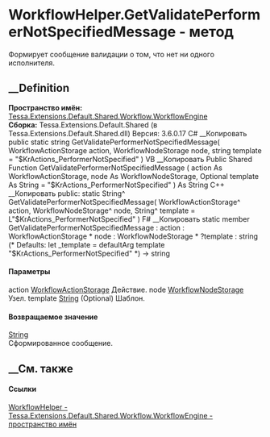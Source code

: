 # WorkflowHelper.GetValidatePerformerNotSpecifiedMessage - метод
Формирует сообщение валидации о том, что нет ни одного исполнителя.
## __Definition
 **Пространство имён:**
[Tessa.Extensions.Default.Shared.Workflow.WorkflowEngine](N_Tessa_Extensions_Default_Shared_Workflow_WorkflowEngine.htm)  
 **Сборка:** Tessa.Extensions.Default.Shared (в
Tessa.Extensions.Default.Shared.dll) Версия: 3.6.0.17
C# __Копировать
     public static string GetValidatePerformerNotSpecifiedMessage(
    	WorkflowActionStorage action,
    	WorkflowNodeStorage node,
    	string template = "$KrActions_PerformerNotSpecified"
    )
VB __Копировать
     Public Shared Function GetValidatePerformerNotSpecifiedMessage ( 
    	action As WorkflowActionStorage,
    	node As WorkflowNodeStorage,
    	Optional template As String = "$KrActions_PerformerNotSpecified"
    ) As String
C++ __Копировать
     public:
    static String^ GetValidatePerformerNotSpecifiedMessage(
    	WorkflowActionStorage^ action, 
    	WorkflowNodeStorage^ node, 
    	String^ template = L"$KrActions_PerformerNotSpecified"
    )
F# __Копировать
     static member GetValidatePerformerNotSpecifiedMessage : 
            action : WorkflowActionStorage * 
            node : WorkflowNodeStorage * 
            ?template : string 
    (* Defaults:
            let _template = defaultArg template "$KrActions_PerformerNotSpecified"
    *)
    -> string 
#### Параметры
action
[WorkflowActionStorage](T_Tessa_Workflow_Storage_WorkflowActionStorage.htm)
    Действие.
node [WorkflowNodeStorage](T_Tessa_Workflow_Storage_WorkflowNodeStorage.htm)
    Узел.
template [String](https://learn.microsoft.com/dotnet/api/system.string)
(Optional)
    Шаблон.
#### Возвращаемое значение
[String](https://learn.microsoft.com/dotnet/api/system.string)  
Сформированное сообщение.
##  __См. также
#### Ссылки
[WorkflowHelper -
](T_Tessa_Extensions_Default_Shared_Workflow_WorkflowEngine_WorkflowHelper.htm)
[Tessa.Extensions.Default.Shared.Workflow.WorkflowEngine - пространство
имён](N_Tessa_Extensions_Default_Shared_Workflow_WorkflowEngine.htm)
